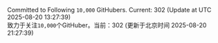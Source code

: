 Committed to Following `10,000` GitHubers. Current: <!-- FOLLOWING_COUNT -->302<!-- FOLLOWING_COUNT --> (Update at UTC <!-- LAST_UPDATED -->2025-08-20 13:27:39<!-- LAST_UPDATED -->)<br>
致力于关注`10,000`个GitHuber。当前：<!-- FOLLOWING_COUNT -->302<!-- FOLLOWING_COUNT --> (更新于北京时间 <!-- LAST_UPDATED_CST -->2025-08-20 21:27:39<!-- LAST_UPDATED_CST -->)
